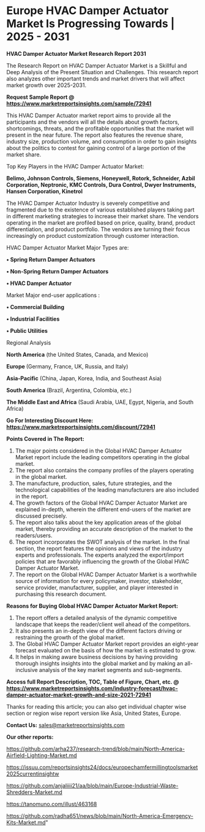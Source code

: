 # Europe HVAC Damper Actuator Market Is Progressing Towards | 2025 - 2031

<strong>HVAC Damper Actuator Market Research Report 2031</strong>

The Research Report on HVAC Damper Actuator Market is a Skillful and Deep Analysis of the Present Situation and Challenges. This research report also analyzes other important trends and market drivers that will affect market growth over 2025-2031.

<strong>Request Sample Report @ <a href=https://www.marketreportsinsights.com/sample/72941>https://www.marketreportsinsights.com/sample/72941</a></strong>

This HVAC Damper Actuator market report aims to provide all the participants and the vendors will all the details about growth factors, shortcomings, threats, and the profitable opportunities that the market will present in the near future. The report also features the revenue share, industry size, production volume, and consumption in order to gain insights about the politics to contest for gaining control of a large portion of the market share.

Top Key Players in the HVAC Damper Actuator Market:

<strong>Belimo, Johnson Controls, Siemens, Honeywell, Rotork, Schneider, Azbil Corporation, Neptronic, KMC Controls, Dura Control, Dwyer Instruments, Hansen Corporation, Kinetrol</strong>

The HVAC Damper Actuator Industry is severely competitive and fragmented due to the existence of various established players taking part in different marketing strategies to increase their market share. The vendors operating in the market are profiled based on price, quality, brand, product differentiation, and product portfolio. The vendors are turning their focus increasingly on product customization through customer interaction.

HVAC Damper Actuator Market Major Types are:

<strong>• Spring Return Damper Actuators

• Non-Spring Return Damper Actuators

• HVAC Damper Actuator</strong>

Market Major end-user applications :

<strong>• Commercial Building

• Industrial Facilities

• Public Utilities</strong>

Regional Analysis

</u><strong><b>North America</b></strong> (the United States, Canada, and Mexico)

<strong><b>Europe </b></strong>(Germany, France, UK, Russia, and Italy)

<strong><b>Asia-Pacific</b></strong> (China, Japan, Korea, India, and Southeast Asia)

<strong><b>South America</b></strong> (Brazil, Argentina, Colombia, etc.)

<strong><b>The Middle East and Africa</b></strong> (Saudi Arabia, UAE, Egypt, Nigeria, and South Africa)

<strong>Go For Interesting Discount Here: <a href=https://www.marketreportsinsights.com/discount/72941>https://www.marketreportsinsights.com/discount/72941</a></strong>

<strong>Points Covered in The Report:</strong>
<ol>
  <li>The major points considered in the Global HVAC Damper Actuator Market report include the leading competitors operating in the global market.</li>
  <li>The report also contains the company profiles of the players operating in the global market.</li>
  <li>The manufacture, production, sales, future strategies, and the technological capabilities of the leading manufacturers are also included in the report.</li>
  <li>The growth factors of the Global HVAC Damper Actuator Market are explained in-depth, wherein the different end-users of the market are discussed precisely.</li>
  <li>The report also talks about the key application areas of the global market, thereby providing an accurate description of the market to the readers/users.</li>
  <li>The report incorporates the SWOT analysis of the market. In the final section, the report features the opinions and views of the industry experts and professionals. The experts analyzed the export/import policies that are favorably influencing the growth of the Global HVAC Damper Actuator Market.</li>
  <li>The report on the Global HVAC Damper Actuator Market is a worthwhile source of information for every policymaker, investor, stakeholder, service provider, manufacturer, supplier, and player interested in purchasing this research document.</li>
</ol>
<strong>Reasons for Buying Global HVAC Damper Actuator Market Report:</strong>

<ol>
  <li>The report offers a detailed analysis of the dynamic competitive landscape that keeps the reader/client well ahead of the competitors.</li>
  <li>It also presents an in-depth view of the different factors driving or restraining the growth of the global market.</li>
  <li>The Global HVAC Damper Actuator Market report provides an eight-year forecast evaluated on the basis of how the market is estimated to grow.</li>
  <li>It helps in making aware business decisions by having providing thorough insights insights into the global market and by making an all-inclusive analysis of the key market segments and sub-segments.</li>
</ol>
<strong>Access full Report Description, TOC, Table of Figure, Chart, etc. @ <a href=https://www.marketreportsinsights.com/industry-forecast/hvac-damper-actuator-market-growth-and-size-2021-72941>https://www.marketreportsinsights.com/industry-forecast/hvac-damper-actuator-market-growth-and-size-2021-72941</a></strong>


Thanks for reading this article; you can also get individual chapter wise section or region wise report version like Asia, United States, Europe.

<strong>Contact Us:</strong>
sales@marketreportsinsights.com

<strong>Our other reports:</strong>

<a href=https://github.com/arha237/research-trend/blob/main/North-America-Airfield-Lighting-Market.md>https://github.com/arha237/research-trend/blob/main/North-America-Airfield-Lighting-Market.md</a>

<a href=https://issuu.com/reportsinsights24/docs/europechamfermillingtoolsmarket2025currentinsightw>https://issuu.com/reportsinsights24/docs/europechamfermillingtoolsmarket2025currentinsightw</a>

<a href=https://github.com/anjaliiii21/aa/blob/main/Europe-Industrial-Waste-Shredders-Market.md>https://github.com/anjaliiii21/aa/blob/main/Europe-Industrial-Waste-Shredders-Market.md</a>

<a href=https://tanomuno.com/illust/463168>https://tanomuno.com/illust/463168</a>

<a href=https://github.com/radha651/news/blob/main/North-America-Emergency-Kits-Market.md>https://github.com/radha651/news/blob/main/North-America-Emergency-Kits-Market.md</a>"
